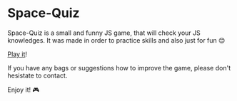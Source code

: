 # Space-Quiz

Space-Quiz is a small and funny JS game, that will check your JS knowledges. It was made in order to practice skills and also just for fun  :blush:

[Play it](https://elliepooh.github.io/Space-Quiz)!

If you have any bags or suggestions how to improve the game, please don't hesistate to contact.

Enjoy it! :video_game:
